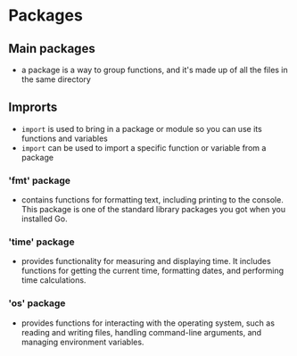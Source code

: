 # Packages
## Main packages
- a package is a way to group functions, and it's made up of all the files in the same directory

## Improrts
- `import` is used to bring in a package or module so you can use its functions and variables
- `import` can be used to import a specific function or variable from a package
### 'fmt' package
- contains functions for formatting text, including printing to the console. This package is one of the standard library packages you got when you installed Go.
### 'time' package
- provides functionality for measuring and displaying time. It includes functions for getting the current time, formatting dates, and performing time calculations.
### 'os' package
- provides functions for interacting with the operating system, such as reading and writing files, handling command-line arguments, and managing environment variables.